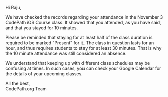 Hi Raju,

We have checked the records regarding your attendance in the November 3 CodePath iOS Course class. It showed that you attended, as you have said, and that you stayed for 10 minutes.

Please be reminded that staying for at least half of the class duration is required to be marked "Present" for it. The class in question lasts for an hour, and thus requires students to stay for at least 30 minutes. That is why the 10 minute attendance was still considered an absence.

We understand that keeping up with different class schedules may be confusing at times. In such cases, you can check your Google Calendar for the details of your upcoming classes.

All the best,   
CodePath.org Team
